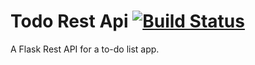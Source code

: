 # Todo Rest Api [![Build Status](https://travis-ci.org/lzakharov/todo-rest-api.svg?branch=master)](https://travis-ci.org/lzakharov/todo-rest-api)
A Flask Rest API for a to-do list app.
